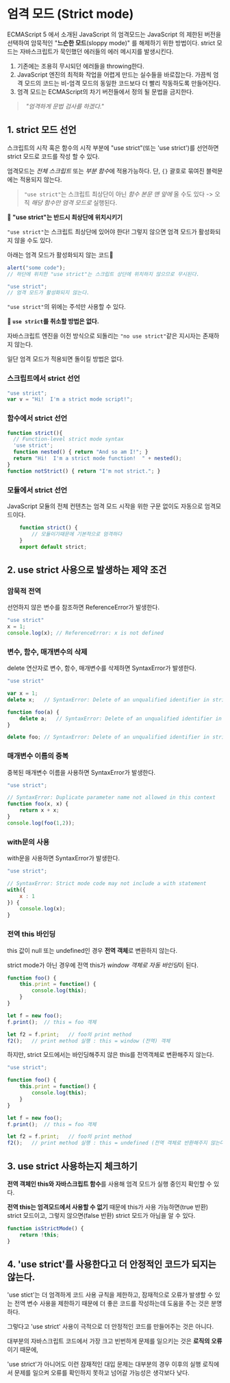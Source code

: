 # 엄격 모드 (Strict mode)

ECMAScript 5 에서 소개된 JavaScript 의 엄격모드는 JavaScript 의 제한된 버전을 선택하여 암묵적인 "**느슨한 모드**(sloppy mode)" 를 해제하기 위한 방법이다. strict 모드는 자바스크립트가 묵인했던 에러들의 에러 메시지를 발생시킨다. 

1. 기존에는 조용히 무시되던 에러들을 throwing한다.
2. JavaScript 엔진의 최적화 작업을 어렵게 만드는 실수들을 바로잡는다. 가끔씩 엄격 모드의 코드는 비-엄격 모드의 동일한 코드보다 더 빨리 작동하도록 만들어진다.
3. 엄격 모드는 ECMAScript의 차기 버전들에서 정의 될 문법을 금지한다.



> ​	*"엄격하게 문법 검사를 하겠다."*



## 1. strict 모드 선언

스크립트의 시작 혹은 함수의 시작 부분에 "use strict"(또는 'use strict')를 선언하면 strict 모드로 코드를 작성 할 수 있다.

엄격모드는 *전체 스크립트* 또는 *부분 함수*에 적용가능하다. 단, `{}` 괄호로 묶여진 블럭문에는 적용되지 않는다.

> `"use strict"`는 스크립트 최상단이 아닌 *함수 본문 맨 앞에* 올 수도 있다 -> 오직 *해당 함수만 엄격 모드로* 실행된다.

**🚨 "use strict"는 반드시 최상단에 위치시키기**

`"use strict"`는 스크립트 최상단에 있어야 한다! 그렇지 않으면 엄격 모드가 활성화되지 않을 수도 있다.

아래는 엄격 모드가 활성화되지 않는 코드🔽

```javascript
alert("some code");
// 하단에 위치한 "use strict"는 스크립트 상단에 위치하지 않으므로 무시된다.

"use strict";
// 엄격 모드가 활성화되지 않는다.
```

`"use strict"`의 위에는 주석만 사용할 수 있다.

**🚨 `use strict`를 취소할 방법은 없다.**

자바스크립트 엔진을 이전 방식으로 되돌리는 `"no use strict"`같은 지시자는 존재하지 않는다.

일단 엄격 모드가 적용되면 돌이킬 방법은 없다.



### 스크립트에서 strict 선언

```javascript
"use strict";
var v = "Hi!  I'm a strict mode script!";
```



### 함수에서 strict 선언

```javascript
function strict(){
  // Function-level strict mode syntax
  'use strict';
  function nested() { return "And so am I!"; }
  return "Hi!  I'm a strict mode function!  " + nested();
}
function notStrict() { return "I'm not strict."; }
```



### 모듈에서 strict 선언

JavaScript 모듈의 전체 컨텐츠는 엄격 모드 시작을 위한 구문 없이도 자동으로 엄격모드이다.

```javascript
    function strict() {
        // 모듈이기때문에 기본적으로 엄격하다
    }
    export default strict;
```





## **2. use strict 사용으로 발생하는 제약 조건**

### 암묵적 전역

선언하지 않은 변수를 참조하면 ReferenceError가 발생한다. 

```javascript
"use strict"
x = 1;
console.log(x);	// ReferenceError: x is not defined
```

 

### 변수, 함수, 매개변수의 삭제

delete 연산자로 변수, 함수, 매개변수를 삭제하면 SyntaxError가 발생한다. 

```javascript
"use strict"

var x = 1;
delete x;	// SyntaxError: Delete of an unqualified identifier in strict mode.

function foo(a) {
	delete a;	// SyntaxError: Delete of an unqualified identifier in strict mode.
}

delete foo;	// SyntaxError: Delete of an unqualified identifier in strict mode.
```

 

### 매개변수 이름의 중복

중복된 매개변수 이름을 사용하면 SyntaxError가 발생한다. 

```javascript
"use strict";

// SyntaxError: Duplicate parameter name not allowed in this context
function foo(x, x) {
	return x + x;
}
console.log(foo(1,2));
```

 

### with문의 사용

with문을 사용하면 SyntaxError가 발생한다. 

```javascript
"use strict";

// SyntaxError: Strict mode code may not include a with statement
with({
	x : 1
}) {
	console.log(x);
}
```

####  

### 전역 this 바인딩

this 값이 null 또는 undefined인 경우 **전역 객체**로 변환하지 않는다. 

strict mode가 아닌 경우에 전역 this가 *window 객체로 자동 바인딩*이 된다. 

```javascript
function foo() {
	this.print = function() {
		console.log(this);
	}
}

let f = new foo();
f.print();	// this = foo 객체 

let f2 = f.print;	// foo의 print method
f2();	// print method 실행 : this = window (전역) 객체
```

 하지만, strict 모드에서는 바인딩해주지 않은 this를 전역객체로 변환해주지 않는다.

```javascript
"use strict";

function foo() {
	this.print = function() {
		console.log(this);
	}
}

let f = new foo();
f.print();	// this = foo 객체 

let f2 = f.print;	// foo의 print method
f2();	// print method 실행 : this = undefined (전역 객체로 반환해주지 않는다)
```





## **3. use strict 사용하는지 체크하기**

**전역 객체인 this와 자바스크립트 함수**를 사용해 엄격 모드가 실행 중인지 확인할 수 있다.

**전역 this는 엄격모드에서 사용할 수 없기** 때문에 this가 사용 가능하면(true 반환) strict 모드이고, 그렇지 않으면(false 반환) strict 모드가 아님을 알 수 있다. 

```javascript
function isStrictMode() {
	return !this;
}
```

 

  

## **4. 'use strict'를 사용한다고 더 안정적인 코드가 되지는 않는다.**

'use stict'는 더 엄격하게 코드 사용 규칙을 제한하고, 잠재적으로 오류가 발생할 수 있는 전역 변수 사용을 제한하기 때문에 더 좋은 코드를 작성하는데 도움을 주는 것은 분명하다. 

그렇다고 'use strict' 사용이 극적으로 더 안정적인 코드를 만들어주는 것은 아니다. 

대부분의 자바스크립트 코드에서 가장 크고 빈번하게 문제를 일으키는 것은 **로직의 오류**이기 때문에,

'use strict'가 아니어도 이런 잠재적인 대입 문제는 대부분의 경우 이후의 실행 로직에서 문제를 일으켜 오류를 확인하지 못하고 넘어갈 가능성은 생각보다 낮다. 